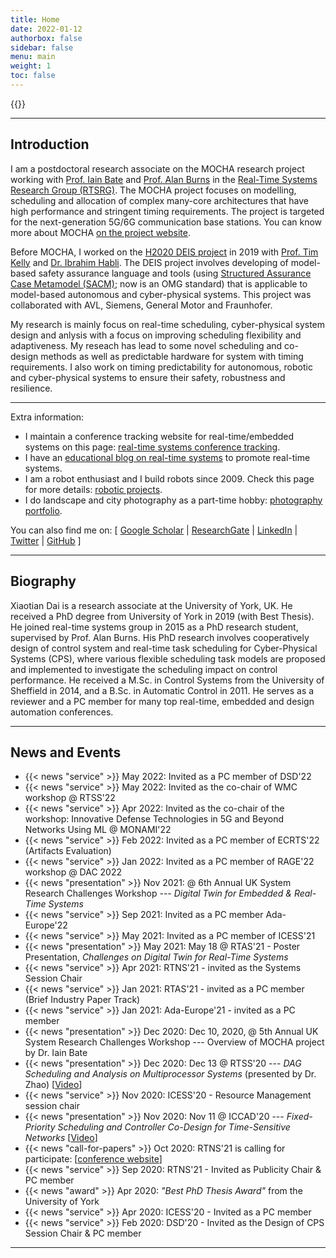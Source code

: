 ```yaml
---
title: Home
date: 2022-01-12
authorbox: false
sidebar: false
menu: main
weight: 1
toc: false
---
```


{{<contact>}}

---

## Introduction

I am a postdoctoral research associate on the MOCHA research project working with [Prof. Iain Bate](https://www-users.cs.york.ac.uk/~ijb/) and [Prof. Alan Burns](https://www-users.cs.york.ac.uk/~burns/) in the [Real-Time Systems Research Group (RTSRG)](https://www.cs.york.ac.uk/rts/index.html). The MOCHA project focuses on modelling, scheduling and allocation of complex many-core architectures that have high performance and stringent timing requirements. The project is targeted for the next-generation 5G/6G communication base stations. You can know more about MOCHA [on the project website](https://www.cs.york.ac.uk/rts/mocha/).

Before MOCHA, I worked on the [H2020 DEIS project](https://deis-project.eu) in 2019 with [Prof. Tim Kelly](https://www.cs.york.ac.uk/people/tpk) and [Dr. Ibrahim Habli](https://www.cs.york.ac.uk/people/ihabli). The DEIS project involves developing of model-based safety assurance language and tools (using [Structured Assurance Case Metamodel (SACM)](https://www.omg.org/spec/SACM/2.0/About-SACM/); now is an OMG standard) that is applicable to model-based autonomous and cyber-physical systems. This project was collaborated with AVL, Siemens, General Motor and Fraunhofer.

My research is mainly focus on real-time scheduling, cyber-physical system design and anlysis with a focus on improving scheduling flexibility and adaptiveness. My reseach has lead to some novel scheduling and co-design methods as well as predictable hardware for system with timing requirements. I also work on timing predictability for autonomous, robotic and cyber-physical systems to ensure their safety, robustness and resilience. 


---

Extra information:

- I maintain a conference tracking website for real-time/embedded systems on this page: [real-time systems conference tracking](https://automaticdai.github.io/realtime-embedded-conferences/).
- I have an [educational blog on real-time systems](https://blog.xiaotiandai.com) to promote real-time systems.
- I am a robot enthusiast and I build robots since 2009. Check this page for more details: [robotic projects](/robots/). 
- I do landscape and city photography as a part-time hobby: [photography portfolio](https://xdaiphotography.com).

You can also find me on: \[ [Google Scholar](https://scholar.google.co.uk/citations?hl=en&user=G7dzNUkAAAAJ&view_op=list_works&sortby=pubdate)  | [ResearchGate](https://www.researchgate.net/profile/Xiaotian_Dai) | [LinkedIn](https://www.linkedin.com/in/xdai3/) | [Twitter](https://twitter.com/stevenxdai)  | [GitHub](https://github.com/automaticdai) \]


---

## Biography

Xiaotian Dai is a research associate at the University of York, UK. He received a PhD degree from University of York in 2019 (with Best Thesis). He joined real-time systems group in 2015 as a PhD research student, supervised by Prof. Alan Burns. His PhD research involves cooperatively design of control system and real-time task scheduling for Cyber-Physical Systems (CPS), where various flexible scheduling task models are proposed and implemented to investigate the scheduling impact on control performance. He received a M.Sc. in Control Systems from the University of Sheffield in 2014, and a B.Sc. in Automatic Control in 2011. He serves as a reviewer and a PC member for many top real-time, embedded and design automation conferences.


---

## News and Events

- {{< news "service" >}} May 2022: Invited as a PC member of DSD'22
- {{< news "service" >}} May 2022: Invited as the co-chair of WMC workshop @ RTSS'22
- {{< news "service" >}} Apr 2022: Invited as the co-chair of the workshop: Innovative Defense Technologies in 5G and Beyond Networks Using ML @ MONAMI'22
- {{< news "service" >}} Feb 2022: Invited as a PC member of ECRTS'22 (Artifacts Evaluation)
- {{< news "service" >}} Jan 2022: Invited as a PC member of RAGE'22 workshop @ DAC 2022
- {{< news "presentation" >}} Nov 2021: @ 6th Annual UK System Research Challenges Workshop --- *Digital Twin for Embedded & Real-Time Systems*
- {{< news "service" >}} Sep 2021: Invited as a PC member Ada-Europe'22
- {{< news "service" >}} May 2021: Invited as a PC member of ICESS'21
- {{< news "presentation" >}} May 2021: May 18 @ RTAS'21 - Poster Presentation, *Challenges on Digital Twin for Real-Time Systems*
- {{< news "service" >}} Apr 2021: RTNS'21 - invited as the Systems Session Chair
- {{< news "service" >}} Jan 2021: RTAS'21 - invited as a PC member (Brief Industry Paper Track)
- {{< news "service" >}} Jan 2021: Ada-Europe'21 - invited as a PC member
- {{< news "presentation" >}} Dec 2020: Dec 10, 2020, @ 5th Annual UK System Research Challenges Workshop --- Overview of MOCHA project by Dr. Iain Bate
- {{< news "presentation" >}} Dec 2020: Dec 13 @ RTSS'20 --- *DAG Scheduling and Analysis on Multiprocessor Systems* (presented by Dr. Zhao) [[Video](https://www.youtube.com/watch?v=DriyJdDGtNc)]
- {{< news "service" >}} Nov 2020: ICESS'20 - Resource Management session chair
- {{< news "presentation" >}} Nov 2020: Nov 11 @ ICCAD'20 --- *Fixed-Priority Scheduling and Controller Co-Design for Time-Sensitive Networks* [[Video](https://www.youtube.com/watch?v=fPSlHvK1NGc)]
- {{< news "call-for-papers" >}} Oct 2020: RTNS'21 is calling for participate: \[[conference website](https://rtns2021.univ-nantes.fr/)\]
- {{< news "service" >}} Sep 2020: RTNS'21 - Invited as Publicity Chair & PC member
- {{< news "award" >}} Apr 2020: *"Best PhD Thesis Award"* from the University of York 
- {{< news "service" >}} Apr 2020: ICESS'20 - Invited as a PC member
- {{< news "service" >}} Feb 2020: DSD'20 - Invited as the Design of CPS Session Chair & PC member

---
